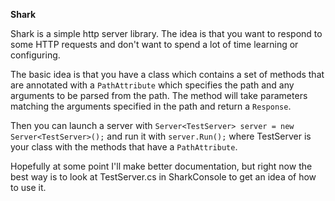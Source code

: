 **Shark**

Shark is a simple http server library. The idea is that you want to respond to some HTTP requests and don't want to spend a lot of time learning or configuring.

The basic idea is that you have a class which contains a set of methods that are annotated with a `PathAttribute` which specifies the path and any arguments to be parsed from the path. The method will take parameters matching the arguments specified in the path and return a `Response`.

Then you can launch a server with `Server<TestServer> server = new Server<TestServer>();` and run it with `server.Run();` where TestServer is your class with the methods that have a `PathAttribute`.

Hopefully at some point I'll make better documentation, but right now the best way is to look at TestServer.cs in SharkConsole to get an idea of how to use it.
